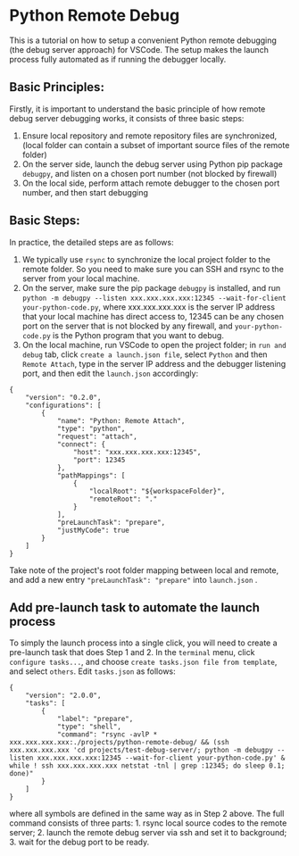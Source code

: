# Python Remote Debug

This is a tutorial on how to setup a convenient Python remote debugging (the debug server approach) for VSCode. The setup makes the launch process fully automated as if running the debugger locally.

## Basic Principles:
Firstly, it is important to understand the basic principle of how remote debug server debugging works, it consists of three basic steps:
1. Ensure local repository and remote repository files are synchronized, (local folder can contain a subset of important source files of the remote folder)
2. On the server side, launch the debug server using Python pip package `debugpy`, and listen on a chosen port number (not blocked by firewall)
3. On the local side, perform attach remote debugger to the chosen port number, and then start debugging

## Basic Steps:
In practice, the detailed steps are as follows:
1. We typically use `rsync` to synchronize the local project folder to the remote folder. So you need to make sure you can SSH and rsync to the server from your local machine.
2. On the server, make sure the pip package `debugpy` is installed, and run `python -m debugpy --listen xxx.xxx.xxx.xxx:12345 --wait-for-client your-python-code.py`, where xxx.xxx.xxx.xxx is the server IP address that your local machine has direct access to, 12345 can be any chosen port on the server that is not blocked by any firewall, and `your-python-code.py` is the Python program that you want to debug.
3. On the local machine, run VSCode to open the project folder; in `run and debug` tab, click `create a launch.json file`, select `Python` and then `Remote Attach`, type in the server IP address and the debugger listening port, and then edit the `launch.json` accordingly:
```
{
    "version": "0.2.0",
    "configurations": [
        {
            "name": "Python: Remote Attach",
            "type": "python",
            "request": "attach",
            "connect": {
                "host": "xxx.xxx.xxx.xxx:12345",
                "port": 12345
            },
            "pathMappings": [
                {
                    "localRoot": "${workspaceFolder}",
                    "remoteRoot": "."
                }
            ],
            "preLaunchTask": "prepare",
            "justMyCode": true
        }
    ]
}
```
Take note of the project's root folder mapping between local and remote, and add a new entry `"preLaunchTask": "prepare"` into `launch.json` .

## Add pre-launch task to automate the launch process
To simply the launch process into a single click, you will need to create a pre-launch task that does Step 1 and 2. In the `terminal` menu, click `configure tasks...`, and choose `create tasks.json file from template`, and select `others`. Edit `tasks.json` as follows:
```
{
    "version": "2.0.0",
    "tasks": [
        {
            "label": "prepare",
            "type": "shell",
            "command": "rsync -avlP * xxx.xxx.xxx.xxx:./projects/python-remote-debug/ && (ssh xxx.xxx.xxx.xxx 'cd projects/test-debug-server/; python -m debugpy --listen xxx.xxx.xxx.xxx:12345 --wait-for-client your-python-code.py' & while ! ssh xxx.xxx.xxx.xxx netstat -tnl | grep :12345; do sleep 0.1; done)"
        }
    ]
}
```
where all symbols are defined in the same way as in Step 2 above. The full command consists of three parts: 1. rsync local source codes to the remote server; 2. launch the remote debug server via ssh and set it to background; 3. wait for the debug port to be ready.